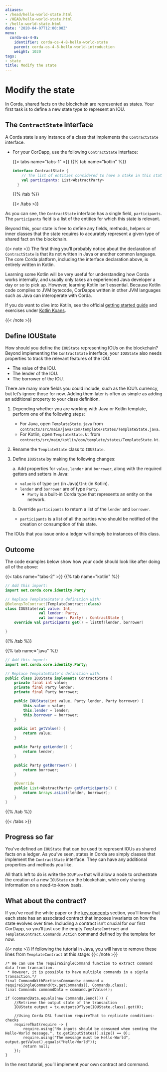 ```yaml
---
aliases:
- /head/hello-world-state.html
- /HEAD/hello-world-state.html
- /hello-world-state.html
date: '2020-04-07T12:00:00Z'
menu:
  corda-os-4-8:
    identifier: corda-os-4-8-hello-world-state
    parent: corda-os-4-8-hello-world-introduction
    weight: 1020
tags:
- state
title: Modify the state
---
```


# Modify the state

In Corda, shared facts on the blockchain are represented as states. Your first task is to define a new state type to
represent an IOU.


## The `ContractState` interface

A Corda state is any instance of a class that implements the `ContractState` interface.

* For your CorDapp, use the following `ContractState` interface:

  {{< tabs name="tabs-1" >}}
  {{% tab name="kotlin" %}}
  ```kotlin
  interface ContractState {
      // The list of entities considered to have a stake in this state.
      val participants: List<AbstractParty>
    }
    ```
    {{% /tab %}}

    {{< /tabs >}}

As you can see, the `ContractState` interface has a single field, `participants`. The `participants` field is a list of the
entities for which this state is relevant.

Beyond this, your state is free to define any fields, methods, helpers or inner classes that the state requires to accurately
represent a given type of shared fact on the blockchain.

{{< note >}}
The first thing you’ll probably notice about the declaration of `ContractState` is that its not written in Java
or another common language. The core Corda platform, including the interface declaration above, is entirely written
in Kotlin.

Learning some Kotlin will be very useful for understanding how Corda works internally, and usually only takes an
experienced Java developer a day or so to pick up. However, learning Kotlin isn’t essential. Because Kotlin code
compiles to JVM bytecode, CorDapps written in other JVM languages such as Java can interoperate with Corda.

If you do want to dive into Kotlin, see the official
[getting started guide](https://kotlinlang.org/docs/tutorials/) and exercises under
[Kotlin Koans](https://kotlinlang.org/docs/tutorials/koans.html).

{{< /note >}}

## Define IOUState

How should you define the `IOUState` representing IOUs on the blockchain? Beyond implementing the `ContractState`
interface, your `IOUState` also needs properties to track the relevant features of the IOU:

* The value of the IOU.
* The lender of the IOU.
* The borrower of the IOU.

There are many more fields you could include, such as the IOU’s currency, but let’s ignore those for now. Adding them
later is often as simple as adding an additional property to your class definition.

1. Depending whether you are working with Java or Kotlin template, perform one of the following steps:

   * For Java, open `TemplateState.java` from `contracts/src/main/java/com/template/states/TemplateState.java`.
   * For Kotlin, open `TemplateState.kt` from `contracts/src/main/kotlin/com/template/states/TemplateState.kt`.

2. Rename the `TemplateState` class to `IOUState`.

3. Define `IOUState` by making the following changes:

   a. Add properties for `value`, `lender` and `borrower`, along with the required getters and setters in Java:
    * `value` is of type `int` (in Java)/`Int` (in Kotlin).
    * `lender` and `borrower` are of type `Party`.
        * `Party` is a built-in Corda type that represents an entity on the network.

   b. Override `participants` to return a list of the `lender` and `borrower`.
    * `participants` is a list of all the parties who should be notified of the creation or consumption of this state.

The IOUs that you issue onto a ledger will simply be instances of this class.

## Outcome

The code examples below show how your code should look like after doing all of the above:


{{< tabs name="tabs-2" >}}
{{% tab name="kotlin" %}}
```kotlin
// Add this import:
import net.corda.core.identity.Party

// Replace TemplateState's definition with:
@BelongsToContract(TemplateContract::class)
class IOUState(val value: Int,
               val lender: Party,
               val borrower: Party) : ContractState {
    override val participants get() = listOf(lender, borrower)

}

```
{{% /tab %}}



{{% tab name="java" %}}
```java
// Add this import:
import net.corda.core.identity.Party;

// Replace TemplateState's definition with:
public class IOUState implements ContractState {
    private final int value;
    private final Party lender;
    private final Party borrower;

    public IOUState(int value, Party lender, Party borrower) {
        this.value = value;
        this.lender = lender;
        this.borrower = borrower;
    }

    public int getValue() {
        return value;
    }

    public Party getLender() {
        return lender;
    }

    public Party getBorrower() {
        return borrower;
    }

    @Override
    public List<AbstractParty> getParticipants() {
        return Arrays.asList(lender, borrower);
    }
}

```
{{% /tab %}}

{{< /tabs >}}

## Progress so far

You've defined an `IOUState` that can be used to represent IOUs as shared facts on a ledger. As you've seen, states in
Corda are simply classes that implement the `ContractState` interface. They can have any additional properties and
methods you like.

All that’s left to do is write the `IOUFlow` that will allow a node to orchestrate the creation of a new `IOUState`
on the blockchain, while only sharing information on a need-to-know basis.


## What about the contract?

If you’ve read the white paper or the [key concepts](key-concepts.md) section, you’ll know that each state has an associated contract that
imposes invariants on how the state evolves over time. Including a contract isn’t crucial for our first CorDapp, so
you’ll just use the empty `TemplateContract` and `TemplateContract.Commands.Action` command defined by the template
for now.

{{< note >}}
If following the tutorial in Java, you will have to remove these lines from `TemplateContract` at this stage:
{{< /note >}}

```
/* We can use the requireSingleCommand function to extract command data from transaction.
 * However, it is possible to have multiple commands in a signle transaction.*/
final CommandWithParties<Commands> command = requireSingleCommand(tx.getCommands(), Commands.class);
final Commands commandData = command.getValue();

if (commandData.equals(new Commands.Send())) {
    //Retrieve the output state of the transaction
    IOUState output = tx.outputsOfType(IOUState.class).get(0);

    //Using Corda DSL function requireThat to replicate conditions-checks
    requireThat(require -> {
        require.using("No inputs should be consumed when sending the Hello-World message.", tx.getInputStates().size() == 0);
        require.using("The message must be Hello-World", output.getValue().equals("Hello-World"));
        return null;
    });
}
```


In the next tutorial, you’ll implement your own contract and command.
